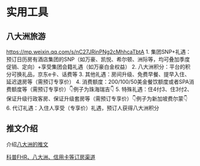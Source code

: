# 实用工具 

## 八大洲旅游
https://mp.weixin.qq.com/s/nC27JRinPNg2cMhhcaTbtA
1. 集团SNP+礼遇：预订日历房有酒店集团的SNP（如万豪、凯悦、希尔顿、洲际等，均可叠加季度促销、定向）+享受集团会籍礼遇（如万豪白金权益）
2. 八大洲积分：平台的积分可换礼品，京东e卡、话费等
3. 其他礼遇：房间升级、免费早餐、提早入住、延迟退房等（需预订专享价）
4. 消费额度：200/100/50美金餐饮额度或者SPA消费额度等（需预订专享价）👇例子为珠海瑞吉👇
5. 特殊礼遇：住4付3、住3付2、保证升级行政客房、保证升级套房等（需预订专享价）👇例子为新加坡费尔蒙👇
6. 代订礼遇：入住人享受（专享价）礼遇，预订人获得八大洲积分

## 推文介绍

介绍[八大洲的推文](https://mp.weixin.qq.com/s/nC27JRinPNg2cMhhcaTbtA)

[科普FHR、八大洲、信用卡等订房渠道](https://mp.weixin.qq.com/s/UM2sFnEAb8FSUHzjsR4frA)